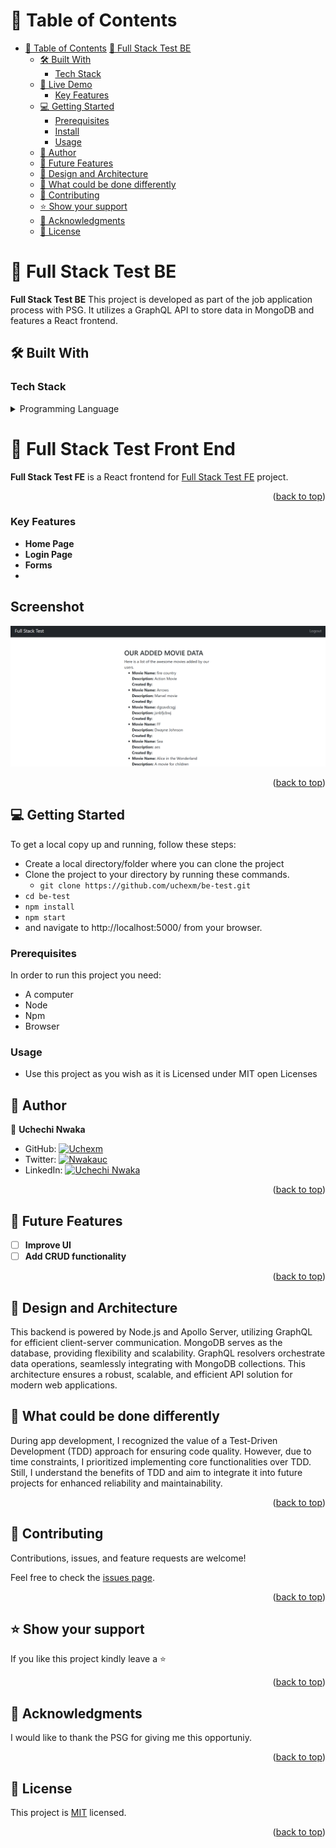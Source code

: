 <!-- TABLE OF CONTENTS -->

# 📗 Table of Contents

- [📗 Table of Contents](#-table-of-contents)
  [🍿 Full Stack Test BE](#-full-stack-test-be-)
  - [🛠 Built With ](#-built-with-)
    - [Tech Stack ](#tech-stack-)
  - [🚀 Live Demo ](#-live-demo-)
    - [Key Features ](#key-features-)
  - [💻 Getting Started ](#-getting-started-)
    - [Prerequisites](#prerequisites)
    - [Install](#install)
    - [Usage](#usage)
  - [👥 Author ](#-author-)
  - [🔭 Future Features ](#-future-features-)
  - [📐 Design and Architecture](#-design-and-architecture)
  - [🤔 What could be done differently](#-what-could-be-done-differently)
  - [🤝 Contributing ](#-contributing-)
  - [⭐️ Show your support ](#️-show-your-support-)
  - [🙏 Acknowledgments ](#-acknowledgments-)
  - [📝 License ](#-license-)

<!-- PROJECT DESCRIPTION -->

# 🍿 Full Stack Test BE <a name="about-project"></a>

**Full Stack Test BE** This project is developed as part of the job application process with PSG. It utilizes a GraphQL API to store data in MongoDB and features a React frontend.

## 🛠 Built With <a name="built-with"></a>

### Tech Stack <a name="tech-stack"></a>

<details>
<summary>Programming Language</summary>
  <ul>
    <li><a href="https://www.javascript.com/">JavaScript</a></li>
  </ul>

  <summary>Frameworks & Libraries</summary>
  <ul>
    <li><a href="https://graphql.org/">GraphQL</a></li>
   
  </ul>

   <summary>Database</summary>
  <ul>
  <li><a href="https://www.mongodb.com/">MongoDB</a></li>

  </ul>
</details>

# 🍿 Full Stack Test Front End <a name="about-project"></a>

**Full Stack Test FE** is a React frontend for [Full Stack Test FE](https://github.com/uchexm/fe-test) project.

<!-- LIVE DEM -->

<p align="right">(<a href="#readme-top">back to top</a>)</p>

<!-- Features -->

### Key Features <a name="key-features"></a>

- **Home Page**
- **Login Page**
- **Forms**
-

## Screenshot

![Page screenshot](/public/scs.PNG "Page Screenshot")

<p align="right">(<a href="#readme-top">back to top</a>)</p>

<!-- GETTING STARTED -->

## 💻 Getting Started <a name="getting-started"></a>

To get a local copy up and running, follow these steps:

- Create a local directory/folder where you can clone the project
- Clone the project to your directory by running these commands.
  - `git clone https://github.com/uchexm/be-test.git`
- `cd be-test`
- `npm install`
- `npm start`
- and navigate to http://localhost:5000/ from your browser.

### Prerequisites

In order to run this project you need:

- A computer
- Node
- Npm
- Browser

### Usage

- Use this project as you wish as it is Licensed under MIT open Licenses

## 👥 Author <a name="authors"></a>

👤 **Uchechi Nwaka**

- GitHub: [![Uchexm](https://img.shields.io/badge/-uchexm-white?logo=GitHub&logoColor=181717&style=plastic)](https://github.com/demix007)
- Twitter: [![Nwakauc](https://img.shields.io/badge/-nwakauc-blue?logo=Twitter&logoColor=skyBlue&style=plastic)](https://twitter.com/nwakauc)
- LinkedIn: [![Uchechi Nwaka](https://img.shields.io/badge/-nwakauc-white?logo=LinkedIn&logoColor=181717&style=plastic)](https://linkedin.com/in/nwakauc)

<p align="right">(<a href="#readme-top">back to top</a>)</p>

<!-- FUTURE FEATURES -->

## 🔭 Future Features <a name="future-features"></a>

- [ ] **Improve UI**
- [ ] **Add CRUD functionality**

<p align="right">(<a href="#readme-top">back to top</a>)</p>

## 📐 Design and Architecture<a name="design-and-architecture">

This backend is powered by Node.js and Apollo Server, utilizing GraphQL for efficient client-server communication. MongoDB serves as the database, providing flexibility and scalability. GraphQL resolvers orchestrate data operations, seamlessly integrating with MongoDB collections. This architecture ensures a robust, scalable, and efficient API solution for modern web applications.
</a>

## 🤔 What could be done differently<a name="what-could-be-done-differently">

During app development, I recognized the value of a Test-Driven Development (TDD) approach for ensuring code quality. However, due to time constraints, I prioritized implementing core functionalities over TDD. Still, I understand the benefits of TDD and aim to integrate it into future projects for enhanced reliability and maintainability.</a>

<p align="right">(<a href="#readme-top">back to top</a>)</p>

<!-- CONTRIBUTING -->

## 🤝 Contributing <a name="contributing"></a>

Contributions, issues, and feature requests are welcome!

Feel free to check the [issues page](https://github.com/uchexm/be-test/issues).

<p align="right">(<a href="#readme-top">back to top</a>)</p>

<!-- SUPPORT -->

## ⭐️ Show your support <a name="support"></a>

If you like this project kindly leave a ⭐

<p align="right">(<a href="#readme-top">back to top</a>)</p>

## 🙏 Acknowledgments <a name="acknowledgements"></a>

I would like to thank the PSG for giving me this opportuniy.

<p align="right">(<a href="#readme-top">back to top</a>)</p>

<!-- LICENSE -->

## 📝 License <a name="license"></a>

This project is [MIT](./LICENSE) licensed.

<p align="right">(<a href="#readme-top">back to top</a>)</p>

